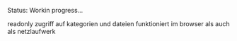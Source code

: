 Status: Workin progress...

readonly zugriff auf kategorien und dateien funktioniert im browser als auch als netzlaufwerk